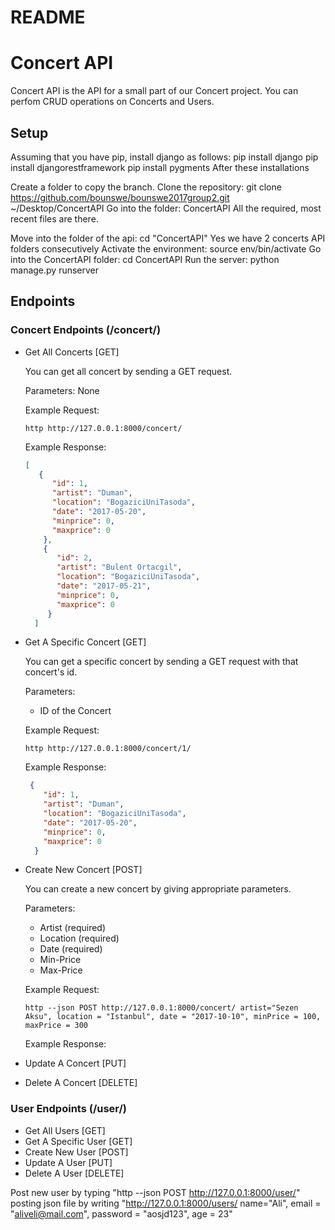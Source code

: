 # README

# Concert API
Concert API is the API for a small part of our Concert project. You can perfom CRUD operations on Concerts and Users.

## Setup
Assuming that you have pip, install django as follows:
pip install django
pip install djangorestframework
pip install pygments
After these installations 

Create a folder to copy the branch.
Clone the repository: git clone https://github.com/bounswe/bounswe2017group2.git ~/Desktop/ConcertAPI
Go into the folder: ConcertAPI
All the required, most recent files are there.

Move into the folder of the api: cd "ConcertAPI"
Yes we have 2 concerts API folders consecutively
Activate the environment: source env/bin/activate
Go into the ConcertAPI folder: cd ConcertAPI
Run the server: python manage.py runserver

## Endpoints
### Concert Endpoints (/concert/)

* Get All Concerts [GET]

  You can get all concert by sending a GET request. 
  
  Parameters: None
  
  Example Request:
  
  `http http://127.0.0.1:8000/concert/`
  
  Example Response:
  
  ```JSON
  [
     {
        "id": 1, 
        "artist": "Duman", 
        "location": "BogaziciUniTasoda", 
        "date": "2017-05-20", 
        "minprice": 0, 
        "maxprice": 0
      },
      {
         "id": 2, 
         "artist": "Bulent Ortacgil", 
         "location": "BogaziciUniTasoda", 
         "date": "2017-05-21", 
         "minprice": 0, 
         "maxprice": 0
       }
    ]
  ```
   
* Get A Specific Concert [GET]

  You can get a specific concert by sending a GET request with that concert's id. 
  
  Parameters: 
  * ID of the Concert
  
  Example Request:
  
  `http http://127.0.0.1:8000/concert/1/`
  
  Example Response:
  
  ```JSON
   {
      "id": 1, 
      "artist": "Duman", 
      "location": "BogaziciUniTasoda", 
      "date": "2017-05-20", 
      "minprice": 0, 
      "maxprice": 0
    }
  ```
* Create New Concert [POST]

  You can create a new concert by giving appropriate parameters.
  
  Parameters: 
  * Artist (required)
  * Location (required)
  * Date (required)
  * Min-Price
  * Max-Price
  
  Example Request:
  
  `http --json POST http://127.0.0.1:8000/concert/ artist="Sezen Aksu", location = "Istanbul", date = "2017-10-10", minPrice = 100, maxPrice = 300`
  
  Example Response:

* Update A Concert [PUT]
* Delete A Concert [DELETE]

### User Endpoints (/user/)

* Get All Users [GET]
* Get A Specific User [GET]
* Create New User [POST]
* Update A User [PUT]
* Delete A User [DELETE]

Post new user by typing "http --json POST http://127.0.0.1:8000/user/" posting json file by writing "http://127.0.0.1:8000/users/ name="Ali", email = "aliveli@mail.com", password = "aosjd123", age = 23"

